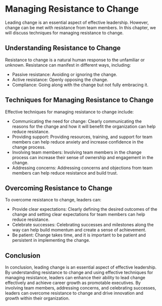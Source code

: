 Managing Resistance to Change
========================================================

Leading change is an essential aspect of effective leadership. However, change can be met with resistance from team members. In this chapter, we will discuss techniques for managing resistance to change.

Understanding Resistance to Change
----------------------------------

Resistance to change is a natural human response to the unfamiliar or unknown. Resistance can manifest in different ways, including:

* Passive resistance: Avoiding or ignoring the change.
* Active resistance: Openly opposing the change.
* Compliance: Going along with the change but not fully embracing it.

Techniques for Managing Resistance to Change
--------------------------------------------

Effective techniques for managing resistance to change include:

* Communicating the need for change: Clearly communicating the reasons for the change and how it will benefit the organization can help reduce resistance.
* Providing support: Providing resources, training, and support for team members can help reduce anxiety and increase confidence in the change process.
* Involving team members: Involving team members in the change process can increase their sense of ownership and engagement in the change.
* Addressing concerns: Addressing concerns and objections from team members can help reduce resistance and build trust.

Overcoming Resistance to Change
-------------------------------

To overcome resistance to change, leaders can:

* Provide clear expectations: Clearly defining the desired outcomes of the change and setting clear expectations for team members can help reduce resistance.
* Celebrate successes: Celebrating successes and milestones along the way can help build momentum and create a sense of achievement.
* Be patient: Change takes time, and it is important to be patient and persistent in implementing the change.

Conclusion
----------

In conclusion, leading change is an essential aspect of effective leadership. By understanding resistance to change and using effective techniques for managing resistance, leaders can enhance their ability to lead change effectively and achieve career growth as promotable executives. By involving team members, addressing concerns, and celebrating successes, leaders can overcome resistance to change and drive innovation and growth within their organization.


